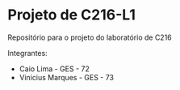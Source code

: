 # Projeto de C216-L1
Repositório para o projeto do laboratório de C216

Integrantes:
- Caio Lima - GES - 72
- Vinicius Marques - GES - 73

